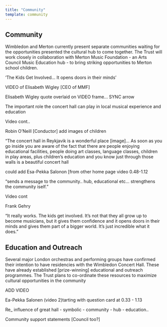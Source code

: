 ```yaml
---
title: "Community"
template: community
---
```


## Community

Wimbledon and Merton currently present separate communities waiting for the opportunities presented the cultural hub to come together. The Trust will work closely in collaboration with Merton Music Foundation - an Arts Council Music Education hub - to bring striking opportunities to Merton school children.

‘The Kids Get Involved... It opens doors in their minds’

VIDEO of Elisabeth Wigley [CEO of MMF]

Elisabeth Wigley quote overlaid on VIDEO frame... SYNC arrow

The important role the concert hall can play in local musical experience and education

Video cont..

Robin O’Neill  [Conductor]  add images of children

“The concert hall in Reykjavik is a wonderful place [image]... As soon as you go inside you are aware of the fact that there are people enjoying educational facilities, people doing art classes, language classes, children in play areas, plus children’s education and you know just through those walls is a beautiful concert hall

could add Esa-Pekka Salonon [from other home page video 0.48-1.12

“sends a message to the community..  hub, educational etc... strengthens the community iself.”

Video cont

Frank Gehry 

“It really works. The kids get involved. It’s not that they all grow up to become musicians, but it gives them confidence and it opens doors in their minds and gives them part of a bigger world. It’s just incredible what it does.” 

## Education and Outreach

Several major London orchestras and performing groups have confirmed their intention to have residencies with the Wimbledon Concert Hall. These have already established [prize-winning] educational and outreach programmes. The Trust plans to co-ordinate these resources to maximize cultural opportunities in the community

ADD VIDEO

Ea-Pekka Salonen (video 2)tarting with question card at  0.33 - 1.13

Re_ influence of great hall - symbolic - community - hub - education..

Community support statements [Council too?]